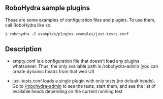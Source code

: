 RoboHydra sample plugins
------------------------

These are some examples of configuration files and plugins. To use
them, call RoboHydra like so:

    $ robohydra -I examples/plugins examples/just-tests.conf


Description
-----------

* empty.conf is a configuration file that doesn't load any plugins
  whatsoever.  Thus, the only available path is /robohydra-admin (you
  can create dynamic heads from that web UI)

* just-tests.conf loads a single plugin with only tests (no default
  heads). Go to
  [/robohydra-admin](http://localhost:3000/robohydra-admin) to see the
  tests, start them, and see the list of available heads depending on
  the current running test
